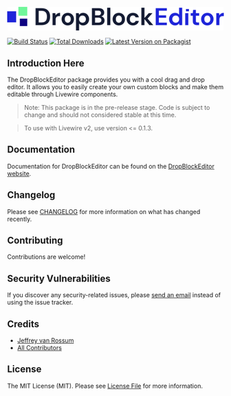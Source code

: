 <p><img src="./art/logo.svg" alt="Logo DropBlockEditor"></p>

[![Build Status](https://github.com/jeffreyvr/dropblockeditor/workflows/run-tests/badge.svg?label=tests)](https://github.com/jeffreyvr/dropblockeditor/actions?query=workflow%3Arun-tests+branch%3Amain)
[![Total Downloads](https://img.shields.io/packagist/dt/jeffreyvr/dropblockeditor.svg)](https://packagist.org/packages/jeffreyvr/dropblockeditor)
[![Latest Version on Packagist](https://img.shields.io/packagist/v/jeffreyvr/dropblockeditor.svg)](https://packagist.org/packages/jeffreyvanrossum/dropblockeditor)

## Introduction Here

The DropBlockEditor package provides you with a cool drag and drop editor. It allows you to easily create your own custom blocks and make them editable through Livewire components.

> Note: This package is in the pre-release stage. Code is subject to change and should not considered stable at this time.

> To use with Livewire v2, use version <= 0.1.3.

## Documentation

Documentation for DropBlockEditor can be found on the [DropBlockEditor website](https://dropblockeditor.com).

## Changelog

Please see [CHANGELOG](CHANGELOG.md) for more information on what has changed recently.

## Contributing

Contributions are welcome!

## Security Vulnerabilities

If you discover any security-related issues, please [send an email](https://vanrossum.dev/en/contact) instead of using the issue tracker.

## Credits

- [Jeffrey van Rossum](https://github.com/jeffreyvr)
- [All Contributors](../../contributors)

## License

The MIT License (MIT). Please see [License File](LICENSE.md) for more information.
